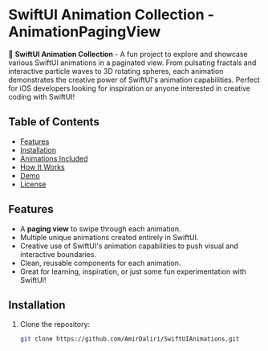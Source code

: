 # SwiftUI Animation Collection - AnimationPagingView

🎨 **SwiftUI Animation Collection** - A fun project to explore and showcase various SwiftUI animations in a paginated view. From pulsating fractals and interactive particle waves to 3D rotating spheres, each animation demonstrates the creative power of SwiftUI's animation capabilities. Perfect for iOS developers looking for inspiration or anyone interested in creative coding with SwiftUI!

## Table of Contents
- [Features](#features)
- [Installation](#installation)
- [Animations Included](#animations-included)
- [How It Works](#how-it-works)
- [Demo](#demo)
- [License](#license)

## Features

- A **paging view** to swipe through each animation.
- Multiple unique animations created entirely in SwiftUI.
- Creative use of SwiftUI's animation capabilities to push visual and interactive boundaries.
- Clean, reusable components for each animation.
- Great for learning, inspiration, or just some fun experimentation with SwiftUI!

## Installation

1. Clone the repository:
   ```bash
   git clone https://github.com/AmirDaliri/SwiftUIAnimations.git

